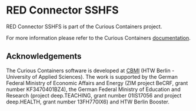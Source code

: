 # RED Connector SSHFS

RED Connector SSHFS is part of the Curious Containers project.

For more information please refer to the Curious Containers [documentation](https://www.curious-containers.cc/).

## Acknowledgements

The Curious Containers software is developed at [CBMI](https://cbmi.htw-berlin.de/) (HTW Berlin - University of Applied Sciences). The work is supported by the German Federal Ministry of Economic Affairs and Energy (ZIM project BeCRF, grant number KF3470401BZ4), the German Federal Ministry of Education and Research (project deep.TEACHING, grant number 01IS17056 and project deep.HEALTH, grant number 13FH770IX6) and HTW Berlin Booster.
